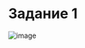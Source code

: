 
# Задание 1
![image](https://github.com/user-attachments/assets/085e1cc9-983b-409f-9331-11ef48415b79)


